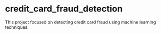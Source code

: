 # credit_card_fraud_detection
This project focused on detecting credit card fraud using machine learning techniques.
